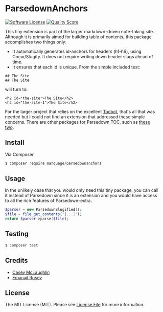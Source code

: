# ParsedownAnchors

[![Software License][ico-license]](LICENSE.md)
[![Quality Score][ico-code-quality]][link-code-quality]

This tiny extension is part of the larger markdown-driven note-taking site. Although it is primarily aimed for building table of contents, this package accomplishes two things only:

* It automatically generates id-anchors for headers (h1-h6), using Cocur/Slugify. It does not require writing down header slugs ahead of time.
* It ensures that each id is unique. From the simple included test:

```
## The Site  
## The Site
```
will turn to:

```
<h2 id="the-site">The Site</h2>
<h2 id="the-site-1">The Site</h2>
```

For the larger project that relies on the excellent [Tocbot](https://tscanlin.github.io/tocbot/), that's all that was needed but I could not find an extension that addressed these simple concerns. There are other packages for Parsedown TOC, such as [these](https://github.com/BenjaminHoegh/parsedown-toc) [two](https://github.com/KEINOS/parsedown-extension_table-of-contents).

## Install

Via Composer

``` bash
$ composer require marquage/parsedownanchors
```

## Usage

In the unlikely case that you would only need this tiny package, you can call it instead of Parsedown since it is an extension and you would have access to all the rich features of Parsedown-extra.

``` php
$parser = new ParsedownSlugified();
$file = file_get_contents('[...]');
return $parser->parse($file);
```

## Testing

``` bash
$ composer test
```

## Credits

- [Casey McLaughlin][link-toc]
- [Emanuil Rusev][link-parsedown]


## License

The MIT License (MIT). Please see [License File](LICENSE.md) for more information.

[ico-version]: https://img.shields.io/packagist/v/marquage/parsedownanchors.svg?style=flat-square
[ico-license]: https://img.shields.io/badge/license-MIT-brightgreen.svg?style=flat-square
[ico-travis]: https://img.shields.io/travis/marquage/parsedownanchors/master.svg?style=flat-square
[ico-scrutinizer]: https://img.shields.io/scrutinizer/coverage/g/marquage/parsedownanchors.svg?style=flat-square
[ico-code-quality]: https://img.shields.io/scrutinizer/g/marquage/parsedownanchors.svg?style=flat-square
[ico-downloads]: https://img.shields.io/packagist/dt/marquage/parsedownanchors.svg?style=flat-square

[link-packagist]: https://packagist.org/packages/marquage/parsedownanchors
[link-travis]: https://travis-ci.org/marquage/parsedownanchors
[link-scrutinizer]: https://scrutinizer-ci.com/g/marquage/parsedownanchors/code-structure
[link-code-quality]: https://scrutinizer-ci.com/g/marquage/parsedownanchors
[link-downloads]: https://packagist.org/packages/marquage/parsedownanchors
[link-author]: https://github.com/marquage
[link-toc]: https://github.com/caseyamcl/toc
[link-parsedown]: https://github.com/erusev/parsedown-extra
